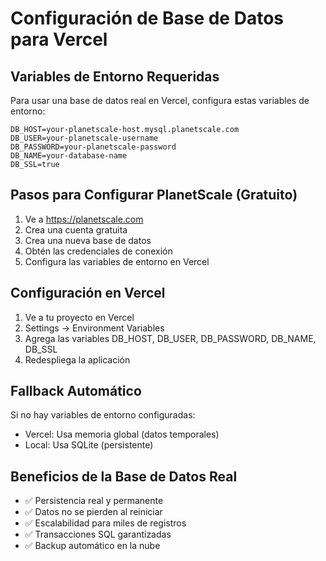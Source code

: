 # Configuración de Base de Datos para Vercel

## Variables de Entorno Requeridas

Para usar una base de datos real en Vercel, configura estas variables de entorno:

```
DB_HOST=your-planetscale-host.mysql.planetscale.com
DB_USER=your-planetscale-username
DB_PASSWORD=your-planetscale-password
DB_NAME=your-database-name
DB_SSL=true
```

## Pasos para Configurar PlanetScale (Gratuito)

1. Ve a https://planetscale.com
2. Crea una cuenta gratuita
3. Crea una nueva base de datos
4. Obtén las credenciales de conexión
5. Configura las variables de entorno en Vercel

## Configuración en Vercel

1. Ve a tu proyecto en Vercel
2. Settings → Environment Variables
3. Agrega las variables DB_HOST, DB_USER, DB_PASSWORD, DB_NAME, DB_SSL
4. Redespliega la aplicación

## Fallback Automático

Si no hay variables de entorno configuradas:
- Vercel: Usa memoria global (datos temporales)
- Local: Usa SQLite (persistente)

## Beneficios de la Base de Datos Real

- ✅ Persistencia real y permanente
- ✅ Datos no se pierden al reiniciar
- ✅ Escalabilidad para miles de registros
- ✅ Transacciones SQL garantizadas
- ✅ Backup automático en la nube
